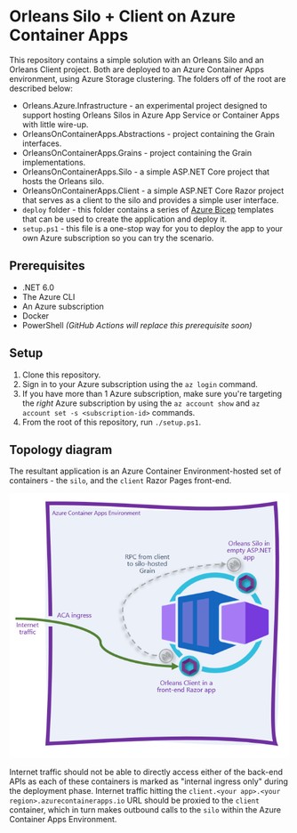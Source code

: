 # Orleans Silo + Client on Azure Container Apps

This repository contains a simple solution with an Orleans Silo and an Orleans Client project. Both are deployed to an Azure Container Apps environment, using Azure Storage clustering. The folders off of the root are described below:

* Orleans.Azure.Infrastructure - an experimental project designed to support hosting Orleans Silos in Azure App Service or Container Apps with little wire-up.
* OrleansOnContainerApps.Abstractions - project containing the Grain interfaces.
* OrleansOnContainerApps.Grains - project containing the Grain implementations.
* OrleansOnContainerApps.Silo - a simple ASP.NET Core project that hosts the Orleans silo.
* OrleansOnContainerApps.Client - a simple ASP.NET Core Razor project that serves as a client to the silo and provides a simple user interface.
* ```deploy``` folder - this folder contains a series of [Azure Bicep](http://aka.ms/bicep) templates that can be used to create the application and deploy it.
* ```setup.ps1``` - this file is a one-stop way for you to deploy the app to your own Azure subscription so you can try the scenario. 

## Prerequisites

* .NET 6.0
* The Azure CLI
* An Azure subscription
* Docker
* PowerShell *(GitHub Actions will replace this prerequisite soon)*

## Setup

1. Clone this repository.
2. Sign in to your Azure subscription using the `az login` command.
3. If you have more than 1 Azure subscription, make sure you're targeting the *right* Azure subscription by using the `az account show` and `az account set -s <subscription-id>` commands.
4. From the root of this repository, run `./setup.ps1`. 

## Topology diagram

The resultant application is an Azure Container Environment-hosted set of containers - the `silo`, and the `client` Razor Pages front-end.

![Topology diagram](static/topology.png)

Internet traffic should not be able to directly access either of the back-end APIs as each of these containers is marked as "internal ingress only" during the deployment phase. Internet traffic hitting the `client.<your app>.<your region>.azurecontainerapps.io` URL should be proxied to the `client` container, which in turn makes outbound calls to the `silo`  within the Azure Container Apps Environment. 